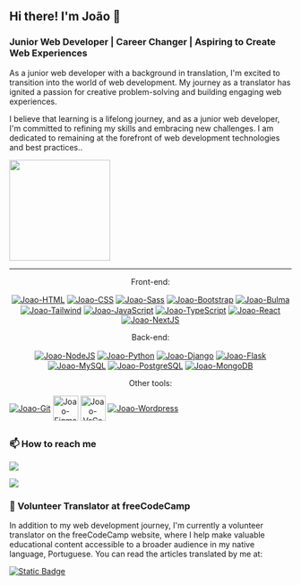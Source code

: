 ## Hi there! I'm João 🐨

### Junior Web Developer | Career Changer | Aspiring to Create Web Experiences

<p>As a junior web developer with a background in translation, I'm excited to transition into the world of web development. My journey as a translator has ignited a passion for creative problem-solving and building engaging web experiences.</p>
<p>I believe that learning is a lifelong journey, and as a junior web developer, I'm committed to refining my skills and embracing new challenges. I am dedicated to remaining at the forefront of web development technologies and best practices..</p>

<div style="display: flex" align="center">
 <!--
 <img height="180em" src="https://github-readme-stats.vercel.app/api?username=joaoeduardogomes&show_icons=true&theme=vue&include_all_commits=true&count_private=true"/>
 -->
 <img height="180em" src="https://github-readme-stats.vercel.app/api/top-langs/?username=joaoeduardogomes&layout=compact&langs_count=7&theme=vue-dark"/>
</div>

 ---
 <p align="center">Front-end:</p>
 <FRONT-END>
<div style="display: inline-block" align="center">
 <HTML>
  <a href="https://www.w3schools.com/html/" target="_blank"><img align="center" alt="Joao-HTML" src="https://icongr.am/devicon/html5-original-wordmark.svg?size=45&color=currentColor"></a>
 
 <CSS>
   <a href="https://www.w3schools.com/css/" target="_blank"><img align="center" alt="Joao-CSS" src="https://icongr.am/devicon/css3-original-wordmark.svg?size=45&color=currentColor"></a>
 
 <Sass>
  <a href="https://sass-lang.com/" target="_blank"><img align="center" alt="Joao-Sass" src="https://icongr.am/devicon/sass-original.svg?size=45&color=currentColor"></a>
 
 <Bootstrap>
  <a href="https://getbootstrap.com" target="_blank"><img align="center" alt="Joao-Bootstrap" src="https://icongr.am/devicon/bootstrap-plain-wordmark.svg?size=45&color=7611f7"></a>
  
 <Bulma>
  <a href="https://bulma.io/" target="_blank"><img align="center" alt="Joao-Bulma" src="https://icongr.am/simple/bulma.svg?size=45&color=00d1b2&colored=false"></a>
   
 <Tailwind>
  <a href="https://tailwindcss.com/" target="_blank"><img align="center" alt="Joao-Tailwind" src="https://icongr.am/simple/tailwindcss.svg?size=45&color=38bdf8&colored=false"></a>
 
 <JavaScript>
  <a href="https://www.javascript.com/" target="_blank"><img align="center" alt="Joao-JavaScript" src="https://icongr.am/devicon/javascript-original.svg?size=45&color=currentColor"></a>
 
 <TypeScript>
  <a href="https://www.typescriptlang.org/" target="_blank"><img align="center" alt="Joao-TypeScript" src="https://icongr.am/simple/typescript.svg?size=45&color=317ac6&colored=false"></a>

 <React>
  <a href="https://reactjs.org/" target="_blank"><img align="center" alt="Joao-React" src="https://icongr.am/devicon/react-original-wordmark.svg?size=45&color=currentColor"></a>

 <NextJS>
  <a href="https://nextjs.org/" target="_blank"><img align="center" alt="Joao-NextJS" src="https://icongr.am/simple/nextjs.svg?size=45&color=000000&colored=false"></a>
  
</div>

<br>
<p align="center">Back-end:</p>
<BACK-END>
<div style="display: inline-block" align="center">
 
 <NodeJS>
  <a href="https://nodejs.org/en" target="_blank"><img align="center" alt="Joao-NodeJS" src="https://icongr.am/devicon/nodejs-original.svg?size=45&color=currentColor"></a>

 <Python>
  <a href="https://www.python.org/" target="_blank"><img align="center" alt="Joao-Python" src="https://icongr.am/devicon/python-original.svg?size=45&color=currentColor"></a>
   
 <Django>
  <a href="https://www.djangoproject.com" target="_blank"><img align="center" alt="Joao-Django" src="https://icongr.am/devicon/django-original.svg?size=45&color=38bdf8"></a>
  
 <Flask>
  <a href="https://flask.palletsprojects.com/en/2.1.x/" target="_blank"><img align="center" alt="Joao-Flask" src="https://icongr.am/simple/flask.svg?size=45&color=currentColor&colored=false"></a>

 <MySQL>
  <a href="https://www.mysql.com" target="_blank"><img align="center" alt="Joao-MySQL" src="https://icongr.am/devicon/mysql-original-wordmark.svg?size=45&color=currentColor"></a>
  
 <PostgreSQL>
  <a href="https://www.postgresql.org/" target="_blank"><img align="center" alt="Joao-PostgreSQL" src="https://icongr.am/devicon/postgresql-original.svg?size=45&color=currentColor"></a>

 <MongoDB>
  <a href="https://www.mongodb.com/developer/" target="_blank"><img align="center" alt="Joao-MongoDB" src="https://icongr.am/devicon/mongodb-original.svg?size=45&color=currentColor"></a>
  
 </div>

 <br>
 <p align="center">Other tools:</p>
 <TOOLS>
 <div style="display: inline-block" align="center">
  
 <Git>
  <a href="https://git-scm.com/" target="_blank"><img align="center" alt="Joao-Git" src="https://icongr.am/devicon/git-original.svg?size=45&color=currentColor"></a>

 <Figma>
  <a href="https://www.figma.com/" target="_blank"><img align="center" width="45" alt="Joao-Figma" src="https://cdn.jsdelivr.net/gh/devicons/devicon/icons/figma/figma-original.svg"></a>

 <VsCode>
  <a href="https://code.visualstudio.com/" target="_blank"><img align="center" width="45" alt="Joao-VsCode" src="https://cdn.jsdelivr.net/gh/devicons/devicon/icons/vscode/vscode-original.svg"></a>

 <Wordpress>
  <a href="https://br.wordpress.org/" target="_blank"><img align="center" alt="Joao-Wordpress" src="https://icongr.am/devicon/wordpress-plain-wordmark.svg?size=45&color=currentColor"></a>
 
 </div>
  
  
##
  
### 📫 How to reach me
<span>
  <a href = "mailto:joaogomes.trad@gmail.com" target="_blank"><img src="https://img.shields.io/badge/Gmail-D14836?style=for-the-badge&logo=gmail&logoColor=white" target="_blank"></a>
 
  <a href="https://www.linkedin.com/in/jo%C3%A3o-eduardo-gomes-33868b14b/" target="_blank"><img src="https://img.shields.io/badge/-LinkedIn-%230077B5?style=for-the-badge&logo=linkedin&logoColor=white" target="_blank"></a> 

 ### 🌱 Volunteer Translator at freeCodeCamp
 <p>In addition to my web development journey, I'm currently a volunteer translator on the freeCodeCamp website, where I help make valuable educational content accessible to a broader audience in my native language, Portuguese. You can read the articles translated by me at:</p>
 <a href="https://www.freecodecamp.org/portuguese/news/author/joao/" target="_blank"><img alt="Static Badge" src="https://img.shields.io/badge/freeCodeCamp-Translator_profile-blue?style=for-the-badge&logo=freeCodeCamp&color=lightgray"></a>
</span>
  
